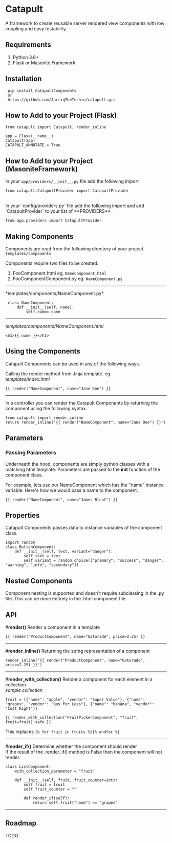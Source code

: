 
  
# Catapult  
A framework to create reusable server rendered view components with low coupling and easy testability.    
    
    
    
    
## Requirements    
 1. Python 3.6+    
2. Flask or Masonite Framework  
    
## Installation    
    
     pip install CatapultComponents
     or 
     https://github.com/JarriqTheTechie/catapult.git    

   
## How to Add to your Project  (Flask)  
    
    from catapult import Catapult, render_inline

	app = Flask(__name__)
	Catapult(app)
	CATAPULT_ANNOTATE = True

## How to Add to your Project  (MasoniteFramework)  
In your `app/providers/__init__.py` file add the following import

    from catapult.CatapultProvider import CatapultProvider
<br>
In your `config/providers.py` file add the following import and add `CatapultProvider` to your list of **PROVIDERS**

    from app.providers import CatapultProvider
   


## Making Components 
Components are read from the following directory of your project.    
`templates/components`    

Components require two files to be created.     
1. FooComponent.html eg. `NameComponent.html` 
2. FooComponentComponent.py eg. `NameComponent.py` 
<hr> 
*templates/components/NameComponent.py*    

     class NameComponent:      
	     def __init__(self, name):      
	         self.name= name    

<hr> 
   
*templates/components/NameComponent.html*    
 

    <h1>{{ name }}</h1>    

 
      
## Using the Components    
Catapult Components can be used in any of the following ways.     
    
Calling the render method from Jinja template. eg.    
*templates/index.html* 

    {{ render("NameComponent", name="Jane Doe") }} 

   
 <hr>    
    
In a controller you can render the Catapult Components by returning the component using the following syntax.    

    from catapult import render_inline
    return render_inline('{{ render("NameComponent", name="Jane Doe") }}')    

 
## Parameters 
### Passing Parameters    
Underneath the hood, components are simply python classes with a matching html template. Parameters are passed to the __init__ function of the component class.     
    
For example, lets use our NameComponent which has the "name" instance variable. Here's how we would pass a name to the component.     
    
    {{ render("NameComponent", name="James Blunt") }}

    
    
## Properties    
Catapult Components passes data to instance variables of the component class.    
    
 

    import random    
    class ButtonComponent: 
	    def __init__(self, text, variant="danger"): 
		    self.text = text 
		    self.variant = random.choice(["primary", "success", "danger", "warning", "info", "secondary"])    
    
    
## Nested Components 
Component nesting is supported and doesn't require subclassing in the .py file. This can be done entirely in the .html component file.    
    
## API    
#**render()** Render a component in a template    
    
`{{ render("ProductComponent", name="Gatorade", price=2.25) }}`  
<hr>    
    
#**render_inline()** Returning the string representation of a component    
    
 `render_inline('{{ render("ProductComponent", name="Gatorade", price=2.25) }}')`  
<hr>     
    
#**render_with_collection()** Render a component for each element in a collection    
*sample collection*  
 
 `fruit = [{"name": "apple", "vendor": "Super Value"}, {"name": "grapes", "vendor": "Buy for Less"}, {"name": "banana", "vendor": "Cost Right"}]`    
    
 

    {{ render_with_collection("FruitPickerComponent", "fruit", fruit=fruit)|safe }}  

  
This replaces `{% for fruit in fruits %}{% endfor %}`    
<hr>     
    
#**render_if()** Determine whether the component should render    
If the result of the .render_if() method is False then the component will not render.     
    
    class ListComponent:       
	    with_collection_parameter = "fruit"      
              
		def __init__(self, fruit, fruit_counter=int):        
			self.fruit = fruit      
            self.fruit_counter = ""      
              
	        def render_if(self):      
	            return self.fruit["name"] == "grapes"   
<hr> 
 
 ## Roadmap 
TODO
